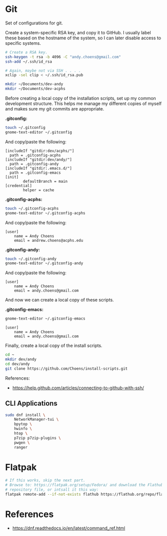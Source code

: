 # Git

Set of configurations for git.

Create a system-specific RSA key, and copy it to GitHub. I usually label
these based on the hostname of the system, so I can later disable access to
specific systems.

```bash
# Create a RSA key.
ssh-keygen -t rsa -b 4096 -C "andy.choens@gmail.com"
ssh-add ~/.ssh/id_rsa

# Again, maybe not via SSH . . . . 
xclip -sel clip < ~/.ssh/id_rsa.pub

mkdir ~/Documents/dev-andy
mkdir ~/Documents/dev-acphs
```

Before creating a local copy of the installation scripts, set up my common
development structure. This helps me manage my different copies of myself and
makes sure my git commits are appropriate.

**.gitconfig:**
```bash
touch ~/.gitconfig
gnome-text-editor ~/.gitconfig
```

And copy/paste the following:
```
[includeIf "gitdir:dev/acphs/"]
  path = .gitconfig-acphs
[includeIf "gitdir:dev/andy/"]
  path = .gitconfig-andy
[includeIf "gitdir:.emacs.d/"]
  path = .gitconfig-emacs
[init]
        defaultBranch = main
[credential]
        helper = cache
```

**.gitconfig-acphs:**
```bash
touch ~/.gitconfig-acphs
gnome-text-editor ~/.gitconfig-acphs
```

And copy/paste the following:
```
[user]
    name = Andy Choens
    email = andrew.choens@acphs.edu
```

**.gitconfig-andy:**
```bash
touch ~/.gitconfig-andy
gnome-text-editor ~/.gitconfig-andy
```

And copy/paste the following:
```
[user]
    name = Andy Choens
    email = andy.choens@gmail.com
```
And now we can create a local copy of these scripts.

**.gitconfig-emacs:**
```bash
gnome-text-editor ~/.gitconfig-emacs
```

```
[user]
    name = Andy Choens
    email = andy.choens@gmail.com
```

Finally, create a local copy of the install scripts.

```bash
cd ~
mkdir dev/andy
cd dev/andy
git clone https://github.com/Choens/install-scripts.git
```

References:
- https://help.github.com/articles/connecting-to-github-with-ssh/


## CLI Applications

```bash
sudo dnf install \
    NetworkManager-tui \
    bpytop \
    hwinfo \
    htop \
    p7zip p7zip-plugins \
    pwgen \
    ranger
```




# Flatpak

```bash
# If this works, skip the next part.
# Browse to: https://flatpak.org/setup/Fedora/ and download the Flathub
# repository file, or intsall it this way:
flatpak remote-add --if-not-exists flathub https://flathub.org/repo/flathub.flatpakrepo
```


# References

- https://dnf.readthedocs.io/en/latest/command_ref.html

